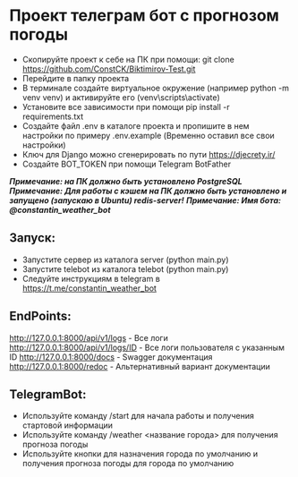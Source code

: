 # Проект телеграм бот с прогнозом погоды
* Скопируйте проект к себе на ПК при помощи: git clone https://github.com/ConstCK/Biktimirov-Test.git
* Перейдите в папку проекта
* В терминале создайте виртуальное окружение (например python -m venv venv) и активируйте его (venv\scripts\activate)
* Установите все зависимости при помощи pip install -r requirements.txt
* Создайте файл .env в каталоге проекта и пропишите в нем настройки по примеру .env.example (Временно оставил все свои настройки)
* Ключ для Django можно сгенерировать по пути https://djecrety.ir/ 
* Создайте BOT_TOKEN при помощи Telegram BotFather 

**_Примечание: на ПК должно быть установлено PostgreSQL_**
**_Примечание: Для работы с кэшем на ПК должно быть установлено и запущено (запускаю в Ubuntu) redis-server!_**
**_Примечание: Имя бота: @constantin_weather_bot_**

## Запуск:

* Запустите сервер из каталога server (python main.py)
* Запустите telebot из каталога telebot (python main.py)
* Следуйте инструкциям в telegram в https://t.me/constantin_weather_bot

## EndPoints:

http://127.0.0.1:8000/api/v1/logs - Все логи
http://127.0.0.1:8000/api/v1/logs/ID - Все логи пользователя с указанным ID
http://127.0.0.1:8000/docs - Swagger документация
http://127.0.0.1:8000/redoc - Альтернативный вариант документации

## TelegramBot:

* Используйте команду /start для начала работы и получения стартовой информации
* Используйте команду /weather <название города> для получения прогноза погоды
* Используйте кнопки для назначения города по умолчанию и получения прогноза погоды для города по умолчанию

